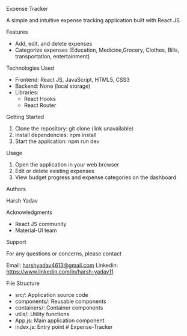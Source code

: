 Expense Tracker

A simple and intuitive expense tracking application built with React JS.

Features

- Add, edit, and delete expenses
- Categorize expenses (Education, Medicine,Grocery, Clothes, Bills, transportation, entertainment)

Technologies Used

- Frontend: React JS, JavaScript, HTML5, CSS3
- Backend: None (local storage)
- Libraries:
    - React Hooks
    - React Router

Getting Started

1. Clone the repository: git clone (link unavailable)
2. Install dependencies: npm install
3. Start the application: npm run dev

Usage

1. Open the application in your web browser
2. Edit or delete existing expenses 
3. View budget progress and expense categories on the dashboard


Authors

Harsh Yadav

Acknowledgments

- React JS community
- Material-UI team


Support

For any questions or concerns, please contact

Email: harshyadav4613@gmail.com
Linkedin: https://www.linkedin.com/in/harsh-yadav11



File Structure

- src/: Application source code
- components/: Reusable components
- containers/: Container components
- utils/: Utility functions
- App.js: Main application component
- index.js: Entry point
#   E x p e n s e - T r a c k e r  
 
